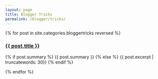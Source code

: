 ```yaml
---
layout: page
title: Blogger Tricks
permalink: /blogger/tricks/
---
```

   <div class="posts">
	{% for post in site.categories.bloggertricks reversed %}
	<div class="post">
     <a href="{{ post.url | prepend: site.baseurl }}" class="post-link"><h3 class="h2 post-title">{{ post.title }}</h3></a>
	  <p class="post-summary">
          {% if post.summary %}
            {{ post.summary }}
          {% else %}
            {{ post.excerpt  | truncatewords: 30}}
          {% endif %}
        </p>
		</div>
    {% endfor %}
  </div>